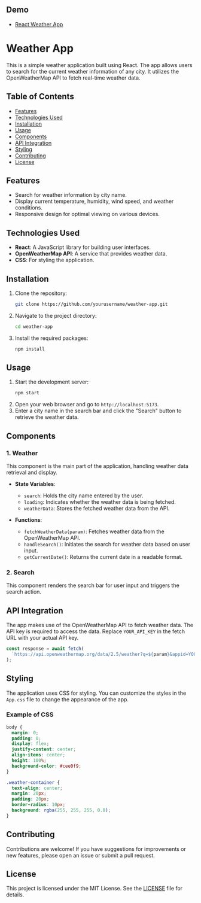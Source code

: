 ## Demo
* [React Weather App](https://neha13singh.github.io/weather-app/)


# Weather App

This is a simple weather application built using React. The app allows users to search for the current weather information of any city. It utilizes the OpenWeatherMap API to fetch real-time weather data.

## Table of Contents
- [Features](#features)
- [Technologies Used](#technologies-used)
- [Installation](#installation)
- [Usage](#usage)
- [Components](#components)
- [API Integration](#api-integration)
- [Styling](#styling)
- [Contributing](#contributing)
- [License](#license)

## Features
- Search for weather information by city name.
- Display current temperature, humidity, wind speed, and weather conditions.
- Responsive design for optimal viewing on various devices.

## Technologies Used
- **React**: A JavaScript library for building user interfaces.
- **OpenWeatherMap API**: A service that provides weather data.
- **CSS**: For styling the application.

## Installation
1. Clone the repository:
   ```bash
   git clone https://github.com/yourusername/weather-app.git
   ```
2. Navigate to the project directory:
   ```bash
   cd weather-app
   ```
3. Install the required packages:
   ```bash
   npm install
   ```

## Usage
1. Start the development server:
   ```bash
   npm start
   ```
2. Open your web browser and go to `http://localhost:5173`.
3. Enter a city name in the search bar and click the "Search" button to retrieve the weather data.

## Components
### 1. Weather
This component is the main part of the application, handling weather data retrieval and display.
- **State Variables**:
  - `search`: Holds the city name entered by the user.
  - `loading`: Indicates whether the weather data is being fetched.
  - `weatherData`: Stores the fetched weather data from the API.

- **Functions**:
  - `fetchWeatherData(param)`: Fetches weather data from the OpenWeatherMap API.
  - `handleSearch()`: Initiates the search for weather data based on user input.
  - `getCurrentDate()`: Returns the current date in a readable format.

### 2. Search
This component renders the search bar for user input and triggers the search action.

## API Integration
The app makes use of the OpenWeatherMap API to fetch weather data. The API key is required to access the data. Replace `YOUR_API_KEY` in the fetch URL with your actual API key.

```javascript
const response = await fetch(
  `https://api.openweathermap.org/data/2.5/weather?q=${param}&appid=YOUR_API_KEY`
);
```

## Styling
The application uses CSS for styling. You can customize the styles in the `App.css` file to change the appearance of the app.

### Example of CSS
```css
body {
  margin: 0;
  padding: 0;
  display: flex;
  justify-content: center;
  align-items: center;
  height: 100%;
  background-color: #cee0f9;
}

.weather-container {
  text-align: center;
  margin: 20px;
  padding: 20px;
  border-radius: 10px;
  background: rgba(255, 255, 255, 0.8);
}
```

## Contributing
Contributions are welcome! If you have suggestions for improvements or new features, please open an issue or submit a pull request.

## License
This project is licensed under the MIT License. See the [LICENSE](LICENSE) file for details.
